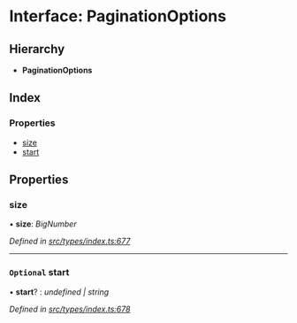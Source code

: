 # Interface: PaginationOptions

## Hierarchy

* **PaginationOptions**

## Index

### Properties

* [size](paginationoptions.md#size)
* [start](paginationoptions.md#optional-start)

## Properties

###  size

• **size**: *BigNumber*

*Defined in [src/types/index.ts:677](https://github.com/PolymathNetwork/polymesh-sdk/blob/31a16a34/src/types/index.ts#L677)*

___

### `Optional` start

• **start**? : *undefined | string*

*Defined in [src/types/index.ts:678](https://github.com/PolymathNetwork/polymesh-sdk/blob/31a16a34/src/types/index.ts#L678)*
